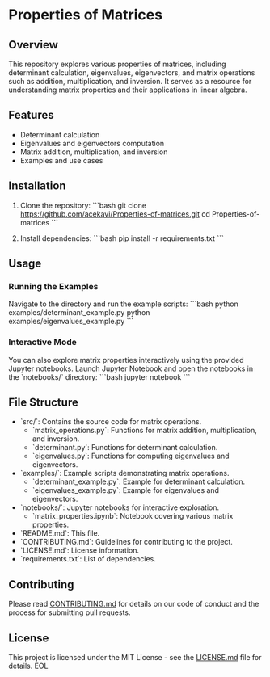 # Properties of Matrices

## Overview
This repository explores various properties of matrices, including determinant calculation, eigenvalues, eigenvectors, and matrix operations such as addition, multiplication, and inversion. It serves as a resource for understanding matrix properties and their applications in linear algebra.

## Features
- Determinant calculation
- Eigenvalues and eigenvectors computation
- Matrix addition, multiplication, and inversion
- Examples and use cases

## Installation
1. Clone the repository:
   \`\`\`bash
   git clone https://github.com/acekavi/Properties-of-matrices.git
   cd Properties-of-matrices
   \`\`\`

2. Install dependencies:
   \`\`\`bash
   pip install -r requirements.txt
   \`\`\`

## Usage
### Running the Examples
Navigate to the directory and run the example scripts:
\`\`\`bash
python examples/determinant_example.py
python examples/eigenvalues_example.py
\`\`\`

### Interactive Mode
You can also explore matrix properties interactively using the provided Jupyter notebooks. Launch Jupyter Notebook and open the notebooks in the \`notebooks/\` directory:
\`\`\`bash
jupyter notebook
\`\`\`

## File Structure
- \`src/\`: Contains the source code for matrix operations.
  - \`matrix_operations.py\`: Functions for matrix addition, multiplication, and inversion.
  - \`determinant.py\`: Functions for determinant calculation.
  - \`eigenvalues.py\`: Functions for computing eigenvalues and eigenvectors.
- \`examples/\`: Example scripts demonstrating matrix operations.
  - \`determinant_example.py\`: Example for determinant calculation.
  - \`eigenvalues_example.py\`: Example for eigenvalues and eigenvectors.
- \`notebooks/\`: Jupyter notebooks for interactive exploration.
  - \`matrix_properties.ipynb\`: Notebook covering various matrix properties.
- \`README.md\`: This file.
- \`CONTRIBUTING.md\`: Guidelines for contributing to the project.
- \`LICENSE.md\`: License information.
- \`requirements.txt\`: List of dependencies.

## Contributing
Please read [CONTRIBUTING.md](CONTRIBUTING.md) for details on our code of conduct and the process for submitting pull requests.

## License
This project is licensed under the MIT License - see the [LICENSE.md](LICENSE.md) file for details.
EOL

